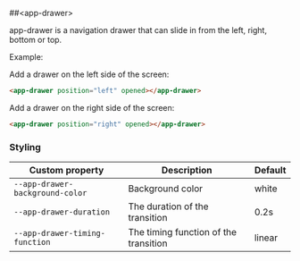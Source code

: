 ##&lt;app-drawer&gt;

app-drawer is a navigation drawer that can slide in from the left, right, bottom or top.

Example:

Add a drawer on the left side of the screen:

```html
<app-drawer position="left" opened></app-drawer>
```

Add a drawer on the right side of the screen:

```html
<app-drawer position="right" opened></app-drawer>
```

### Styling

Custom property                         | Description                            | Default
----------------------------------------|----------------------------------------|---------
`--app-drawer-background-color`         | Background color                       | white
`--app-drawer-duration`                 | The duration of the transition         | 0.2s
`--app-drawer-timing-function`          | The timing function of the transition  | linear
